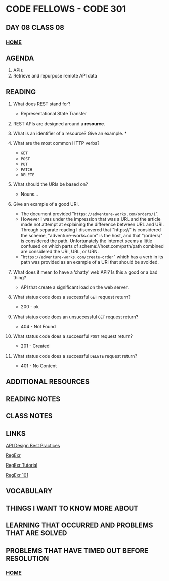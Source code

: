 # CODE FELLOWS - CODE 301

## DAY 08 CLASS 08

### [HOME](../README.md)

## AGENDA
1. APIs
1. Retrieve and repurpose remote API data

## READING
1. What does REST stand for?
    * Representational State Transfer

1. REST APIs are designed around a **resource**.

1. What is an identifier of a resource? Give an example.
    * 

1. What are the most common HTTP verbs?
    * ```GET```
    * ```POST```
    * ```PUT```
    * ```PATCH```
    * ```DELETE```

1. What should the URIs be based on?
    * Nouns...

1. Give an example of a good URI.
    * The document provided "```https://adventure-works.com/orders/1```".
    * However I was under the impression that was a URL and the article made not attempt at explaining the difference between URL and URI.  Through separate reading I discovered that "https://" is considered the scheme, "adventure-works.com" is the host, and that "/orders/" is considered the path.  Unfortunately the internet seems a little confused on which parts of scheme://host.com/path/path combined are considered the URI, URL, or URN.
    * "```https://adventure-works.com/create-order```" which has a verb in its path was provided as an example of a URI that should be avoided.

1. What does it mean to have a ‘chatty’ web API? Is this a good or a bad thing?
    * API that create a significant load on the web server.

1. What status code does a successful ```GET``` request return?
    * 200 - ok

1. What status code does an unsuccessful ```GET``` request return?
    * 404 - Not Found

1. What status code does a successful ```POST``` request return?
    * 201 - Created

1. What status code does a successful ```DELETE``` request return?
    * 401 - No Content


## ADDITIONAL RESOURCES

## READING NOTES

## CLASS NOTES

## LINKS

[API Design Best Practices](https://docs.microsoft.com/en-us/azure/architecture/best-practices/api-design)

[RegExr](https://regexr.com/)

[RegExr Tutorial](https://medium.com/factory-mind/regex-tutorial-a-simple-cheatsheet-by-examples-649dc1c3f285)

[RegExr 101](https://regex101.com/)

## VOCABULARY

## THINGS I WANT TO KNOW MORE ABOUT

## LEARNING THAT OCCURRED AND PROBLEMS THAT ARE SOLVED

## PROBLEMS THAT HAVE TIMED OUT BEFORE RESOLUTION

### [HOME](../README.md)